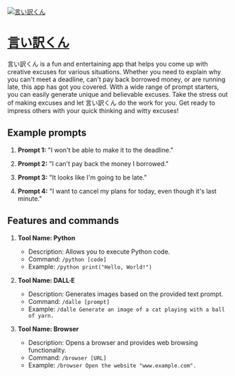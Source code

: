 [![言い訳くん](https://files.oaiusercontent.com/file-Jl1o4mzKahpkzY2OVL06BOFH?se=2123-10-17T07%3A16%3A24Z&sp=r&sv=2021-08-06&sr=b&rscc=max-age%3D31536000%2C%20immutable&rscd=attachment%3B%20filename%3D9c52c944-a6fb-4ac8-b362-661be2cfbcd0.png&sig=EUYVuiP4K8JIE4Jcu0q6fBNujxz08KJlhZ/2/ggvDgw%3D)](https://chat.openai.com/g/g-Vg9ruLCo6-yan-iyi-kun)

# [言い訳くん](https://chat.openai.com/g/g-Vg9ruLCo6-yan-iyi-kun)

言い訳くん is a fun and entertaining app that helps you come up with creative excuses for various situations. Whether you need to explain why you can't meet a deadline, can't pay back borrowed money, or are running late, this app has got you covered. With a wide range of prompt starters, you can easily generate unique and believable excuses. Take the stress out of making excuses and let 言い訳くん do the work for you. Get ready to impress others with your quick thinking and witty excuses!

## Example prompts

1. **Prompt 1:** "I won't be able to make it to the deadline."

2. **Prompt 2:** "I can't pay back the money I borrowed."

3. **Prompt 3:** "It looks like I'm going to be late."

4. **Prompt 4:** "I want to cancel my plans for today, even though it's last minute."

## Features and commands

1. **Tool Name: Python**
   - Description: Allows you to execute Python code.
   - Command: `/python [code]`
   - Example: `/python print("Hello, World!")`

2. **Tool Name: DALL·E**
   - Description: Generates images based on the provided text prompt.
   - Command: `/dalle [prompt]`
   - Example: `/dalle Generate an image of a cat playing with a ball of yarn.`

3. **Tool Name: Browser**
   - Description: Opens a browser and provides web browsing functionality.
   - Command: `/browser [URL]`
   - Example: `/browser Open the website "www.example.com".`